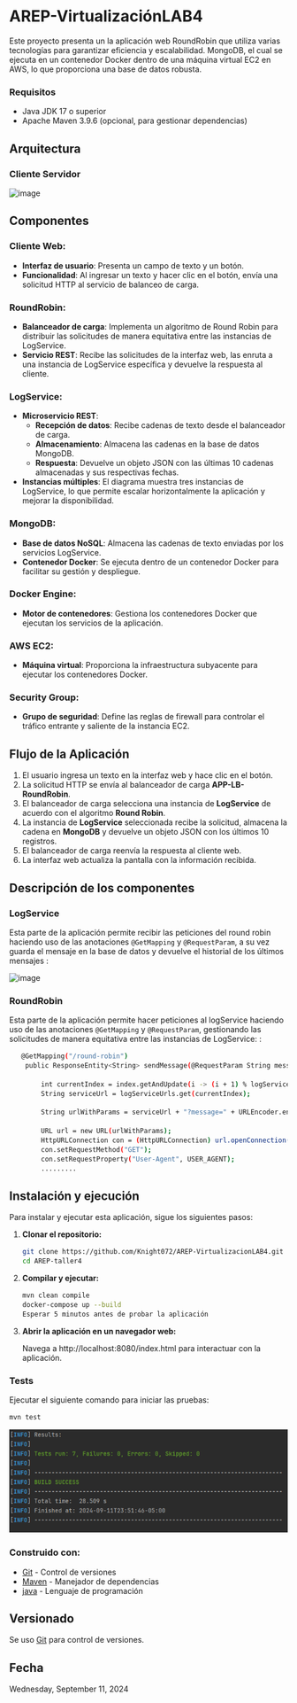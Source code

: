 # AREP-VirtualizaciónLAB4

Este proyecto presenta un la aplicación web RoundRobin que utiliza varias tecnologías para garantizar eficiencia y escalabilidad. MongoDB, el cual se ejecuta en un contenedor Docker dentro de una máquina virtual EC2 en AWS, lo que proporciona una base de datos robusta.

### Requisitos

- Java JDK 17 o superior
- Apache Maven 3.9.6 (opcional, para gestionar dependencias)

## Arquitectura

### Cliente Servidor

![image](https://github.com/user-attachments/assets/3d212aa5-1117-4731-8b20-9153c1b81dd4)



## Componentes

### Cliente Web:
- **Interfaz de usuario**: Presenta un campo de texto y un botón.
- **Funcionalidad**: Al ingresar un texto y hacer clic en el botón, envía una solicitud HTTP al servicio de balanceo de carga.

### RoundRobin:
- **Balanceador de carga**: Implementa un algoritmo de Round Robin para distribuir las solicitudes de manera equitativa entre las instancias de LogService.
- **Servicio REST**: Recibe las solicitudes de la interfaz web, las enruta a una instancia de LogService específica y devuelve la respuesta al cliente.

### LogService:
- **Microservicio REST**:
   - **Recepción de datos**: Recibe cadenas de texto desde el balanceador de carga.
   - **Almacenamiento**: Almacena las cadenas en la base de datos MongoDB.
   - **Respuesta**: Devuelve un objeto JSON con las últimas 10 cadenas almacenadas y sus respectivas fechas.
- **Instancias múltiples**: El diagrama muestra tres instancias de LogService, lo que permite escalar horizontalmente la aplicación y mejorar la disponibilidad.

### MongoDB:
- **Base de datos NoSQL**: Almacena las cadenas de texto enviadas por los servicios LogService.
- **Contenedor Docker**: Se ejecuta dentro de un contenedor Docker para facilitar su gestión y despliegue.

### Docker Engine:
- **Motor de contenedores**: Gestiona los contenedores Docker que ejecutan los servicios de la aplicación.

### AWS EC2:
- **Máquina virtual**: Proporciona la infraestructura subyacente para ejecutar los contenedores Docker.

### Security Group:
- **Grupo de seguridad**: Define las reglas de firewall para controlar el tráfico entrante y saliente de la instancia EC2.

## Flujo de la Aplicación

1. El usuario ingresa un texto en la interfaz web y hace clic en el botón.
2. La solicitud HTTP se envía al balanceador de carga **APP-LB-RoundRobin**.
3. El balanceador de carga selecciona una instancia de **LogService** de acuerdo con el algoritmo **Round Robin**.
4. La instancia de **LogService** seleccionada recibe la solicitud, almacena la cadena en **MongoDB** y devuelve un objeto JSON con los últimos 10 registros.
5. El balanceador de carga reenvía la respuesta al cliente web.
6. La interfaz web actualiza la pantalla con la información recibida.

## Descripción de los componentes

### LogService
Esta parte de la aplicación permite recibir las peticiones del round robin haciendo uso de las anotaciones `@GetMapping` y `@RequestParam`, a su vez guarda el mensaje en la base de datos y devuelve el historial de los últimos mensajes :

![image](https://github.com/user-attachments/assets/916a1fe2-454d-40e7-826f-0a5370a3e128)


### RoundRobin
Esta parte de la aplicación permite hacer peticiones al logService haciendo uso de las anotaciones `@GetMapping` y `@RequestParam`, gestionando las solicitudes de manera equitativa entre las instancias de LogService:  :
```bash
   @GetMapping("/round-robin")
    public ResponseEntity<String> sendMessage(@RequestParam String message) throws IOException {

        int currentIndex = index.getAndUpdate(i -> (i + 1) % logServiceUrls.size());
        String serviceUrl = logServiceUrls.get(currentIndex);

        String urlWithParams = serviceUrl + "?message=" + URLEncoder.encode(message, StandardCharsets.UTF_8.toString());

        URL url = new URL(urlWithParams);
        HttpURLConnection con = (HttpURLConnection) url.openConnection();
        con.setRequestMethod("GET");
        con.setRequestProperty("User-Agent", USER_AGENT);
        .........
  ```
## Instalación y ejecución

Para instalar y ejecutar esta aplicación, sigue los siguientes pasos:

1. **Clonar el repositorio:**

   ```bash
   git clone https://github.com/Knight072/AREP-VirtualizacionLAB4.git
   cd AREP-taller4
   ```

2. **Compilar y ejecutar:**

    ```bash
   mvn clean compile
   docker-compose up --build
   Esperar 5 minutos antes de probar la aplicación
   ```

3. **Abrir la aplicación en un navegador web:**

   Navega a http://localhost:8080/index.html para interactuar con la aplicación.

### Tests

Ejecutar el siguiente comando para iniciar las pruebas:

```bash
mvn test
```
![img.png](img.png)

### Construido con:

* [Git](https://git-scm.com) - Control de versiones
* [Maven](https://maven.apache.org/download.cgi) -  Manejador de dependencias
* [java](https://www.oracle.com/java/technologies/downloads/#java22) - Lenguaje de programación

## Versionado

Se uso [Git](https://github.com/) para control de versiones.

## Fecha

Wednesday, September 11, 2024
